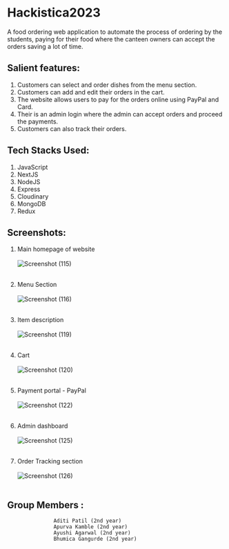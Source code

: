 # Hackistica2023
A food ordering web application to automate the process of ordering by the students, paying for their food where the canteen owners can accept the orders saving a lot of time. 

## Salient features:
1. Customers can select and order dishes from the menu section.
2. Customers can add and edit their orders in the cart.
3. The website allows users to pay for the orders online using PayPal and Card. 
4. Their is an admin login where the admin can accept orders and proceed the payments.
5. Customers can also track their orders.

## Tech Stacks Used: 
1.	JavaScript
2.	NextJS
3.	NodeJS
4.	Express 
5.	Cloudinary
6.	MongoDB
7.	Redux

## Screenshots:

1. Main homepage of website<br><br>
![Screenshot (115)](https://user-images.githubusercontent.com/95531637/231441441-a95bfd6f-0ef9-4070-9ba7-4c7ef63aca7a.png)
<br><br>

2. Menu Section<br><br>
![Screenshot (116)](https://user-images.githubusercontent.com/95531637/231441717-74163876-7e53-473f-8a45-ae7e6151a7c5.png)
<br><br>

3. Item description<br><br>
![Screenshot (119)](https://user-images.githubusercontent.com/95531637/231442294-8ec7587e-7e4a-462f-9b72-bfab057ebff2.png)
<br><br>

4. Cart<br><br>
![Screenshot (120)](https://user-images.githubusercontent.com/95531637/231442574-d2edee04-d78a-40ad-b548-685e67a0bab5.png)
<br><br>

5. Payment portal - PayPal<br><br>
![Screenshot (122)](https://user-images.githubusercontent.com/95531637/231443040-abf29a45-2ed9-4fce-9ad5-6d6b7c77162b.png)
<br><br>

6. Admin dashboard <br><br>
![Screenshot (125)](https://user-images.githubusercontent.com/95531637/231443686-8332446a-b0a4-415f-ae65-abd9d9350830.png)
<br><br>

7. Order Tracking section<br><br>
![Screenshot (126)](https://user-images.githubusercontent.com/95531637/231443833-3f857b50-3b0f-4752-932c-5143e9d386e0.png)
<br><br>


## Group Members  : 
                   Aditi Patil (2nd year)
                   Apurva Kamble (2nd year)
                   Ayushi Agarwal (2nd year)
                   Bhumica Gangurde (2nd year)

